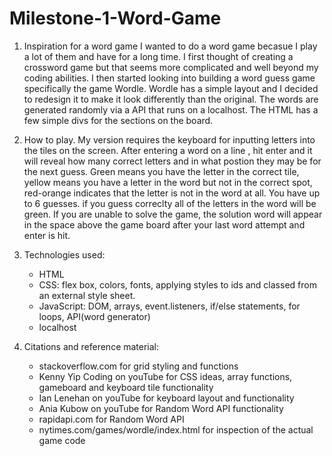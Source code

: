 # Milestone-1-Word-Game

1) Inspiration for a word game
    I wanted to do a word game becasue I play a lot of them and have for a long time. I first thought of creating a crossword game but that seems more complicated and well beyond my coding abilities. I then started looking into building a word guess game specifically the game Wordle. Wordle has a simple layout and I decided to redesign it to make it look differently than the original. The words are generated randomly via a API that runs on a localhost. The HTML has a few simple divs for the sections on the board.

2) How to play. 
    My version requires the keyboard for inputting letters into the tiles on the screen. After entering a word on a line , hit enter and it will reveal how many correct letters and in what postion they may be for the next guess. Green means you have the letter in the correct tile, yellow means you have a letter in the word but not in the correct spot, red-orange indicates that the letter is not in the word at all. You have up to 6 guesses. if you guess correclty all of the letters in the word will be green. If you are unable to solve the game, the solution word will appear in the space above the game board after your last word attempt and enter is hit.
    
3) Technologies used:
    - HTML
    - CSS: flex box, colors, fonts, applying styles to ids and classed from an external style sheet.
    - JavaScript: DOM, arrays, event.listeners, if/else statements, for loops, API(word generator)
    - localhost

4) Citations and reference material:
    - stackoverflow.com for grid styling and functions
    - Kenny Yip Coding on youTube for CSS ideas, array functions, gameboard and keyboard tile functionality
    - Ian Lenehan on youTube for keyboard layout and functionality
    - Ania Kubow on youTube for Random Word API functionality
    - rapidapi.com for Random Word API
    - nytimes.com/games/wordle/index.html for inspection of the actual game code
